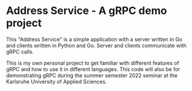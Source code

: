 # Address Service - A gRPC demo project
This "Address Service" is a simple application with a server written in Go and clients written in Python and Go. Server and clients communicate with gRPC calls.

This is my own personal project to get familiar with different features of gRPC and how to use it in different languages.
This code will also be for demonstrating gRPC during the summer semester 2022 seminar at the Karlsruhe University of Applied Sciences.